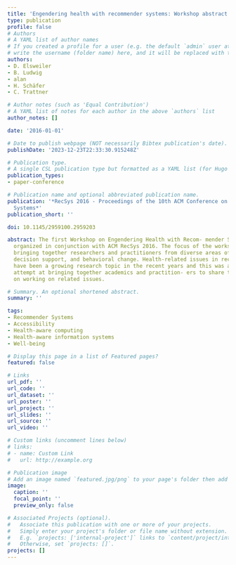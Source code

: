 ```yaml
---
title: 'Engendering health with recommender systems: Workshop abstract'
type: publication 
profile: false
# Authors
# A YAML list of author names
# If you created a profile for a user (e.g. the default `admin` user at `content/authors/admin/`), 
# write the username (folder name) here, and it will be replaced with their full name and linked to their profile.
authors:
- D. Elsweiler
- B. Ludwig
- alan
- H. Schäfer
- C. Trattner

# Author notes (such as 'Equal Contribution')
# A YAML list of notes for each author in the above `authors` list
author_notes: []

date: '2016-01-01'

# Date to publish webpage (NOT necessarily Bibtex publication's date).
publishDate: '2023-12-23T22:33:30.915248Z'

# Publication type.
# A single CSL publication type but formatted as a YAML list (for Hugo requirements).
publication_types:
- paper-conference

# Publication name and optional abbreviated publication name.
publication: '*RecSys 2016 - Proceedings of the 10th ACM Conference on Recommender
  Systems*'
publication_short: ''

doi: 10.1145/2959100.2959203

abstract: The first Workshop on Engendering Health with Recom- mender Systems was
  organized in conjunction with ACM RecSys 2016. The focus of the workshop was on
  bringing together researchers and practitioners from diverse areas of health, well-being,
  decision support, and behavioral change. Health-related issues in recommender systems
  have been a growing research topic in the recent years and this was a ini- tial
  attempt at bringing together academics and practition- ers to share their experiences
  on working on related issues.

# Summary. An optional shortened abstract.
summary: ''

tags:
- Recommender Systems
- Accessibility
- Health-aware computing
- Health-aware information systems
- Well-being

# Display this page in a list of Featured pages?
featured: false

# Links
url_pdf: ''
url_code: ''
url_dataset: ''
url_poster: ''
url_project: ''
url_slides: ''
url_source: ''
url_video: ''

# Custom links (uncomment lines below)
# links:
# - name: Custom Link
#   url: http://example.org

# Publication image
# Add an image named `featured.jpg/png` to your page's folder then add a caption below.
image:
  caption: ''
  focal_point: ''
  preview_only: false

# Associated Projects (optional).
#   Associate this publication with one or more of your projects.
#   Simply enter your project's folder or file name without extension.
#   E.g. `projects: ['internal-project']` links to `content/project/internal-project/index.md`.
#   Otherwise, set `projects: []`.
projects: []
---
```



